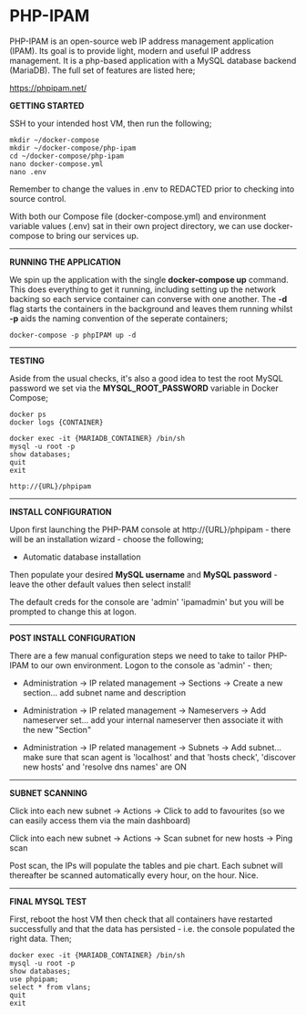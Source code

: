 # PHP-IPAM

PHP-IPAM is an open-source web IP address management application (IPAM). Its goal is to provide light, modern and useful IP address management. It is a php-based application with a MySQL database backend (MariaDB). The full set of features are listed here;

https://phpipam.net/

**GETTING STARTED**

SSH to your intended host VM, then run the following;

```
mkdir ~/docker-compose
mkdir ~/docker-compose/php-ipam
cd ~/docker-compose/php-ipam
nano docker-compose.yml				
nano .env
```
Remember to change the values in .env to REDACTED prior to checking into source control.

With both our Compose file (docker-compose.yml) and environment variable values (.env) sat in their own project directory, we can use docker-compose to bring our services up.

---

**RUNNING THE APPLICATION**

We spin up the application with the single **docker-compose up** command. This does everything to get it running, including setting up the network backing so each service container can converse with one another. The **-d** flag starts the containers in the background and leaves them running whilst **-p** aids the naming convention of the seperate containers;

```
docker-compose -p phpIPAM up -d
```

---

**TESTING**

Aside from the usual checks, it's also a good idea to test the root MySQL password we set via the **MYSQL_ROOT_PASSWORD** variable in Docker Compose;

```
docker ps
docker logs {CONTAINER}

docker exec -it {MARIADB_CONTAINER} /bin/sh
mysql -u root -p
show databases;
quit
exit

http://{URL}/phpipam
```

---

**INSTALL CONFIGURATION**

Upon first launching the PHP-PAM console at http://{URL}/phpipam - there will be an installation wizard - choose the following;

- Automatic database installation

Then populate your desired **MySQL username** and **MySQL password** - leave the other default values then select install!

The default creds for the console are 'admin' 'ipamadmin' but you will be prompted to change this at logon. 

---

**POST INSTALL CONFIGURATION**

There are a few manual configuration steps we need to take to tailor PHP-IPAM to our own environment. Logon to the console as 'admin' - then;

- Administration -> IP related management -> Sections -> Create a new section... add subnet name and description

- Administration -> IP related management -> Nameservers -> Add nameserver set... add your internal nameserver then associate it with the new "Section"

- Administration -> IP related management -> Subnets -> Add subnet... make sure that scan agent is 'localhost' and that 'hosts check', 'discover new hosts' and 'resolve dns names' are ON

---

**SUBNET SCANNING**

Click into each new subnet -> Actions -> Click to add to favourites (so we can easily access them via the main dashboard)

Click into each new subnet -> Actions -> Scan subnet for new hosts -> Ping scan

Post scan, the IPs will populate the tables and pie chart. Each subnet will thereafter be scanned automatically every hour, on the hour. Nice.

---

**FINAL MYSQL TEST**

First, reboot the host VM then check that all containers have restarted successfully and that the data has persisted - i.e. the console populated the right data. Then;

```
docker exec -it {MARIADB_CONTAINER} /bin/sh
mysql -u root -p
show databases;
use phpipam;
select * from vlans;
quit
exit
```
